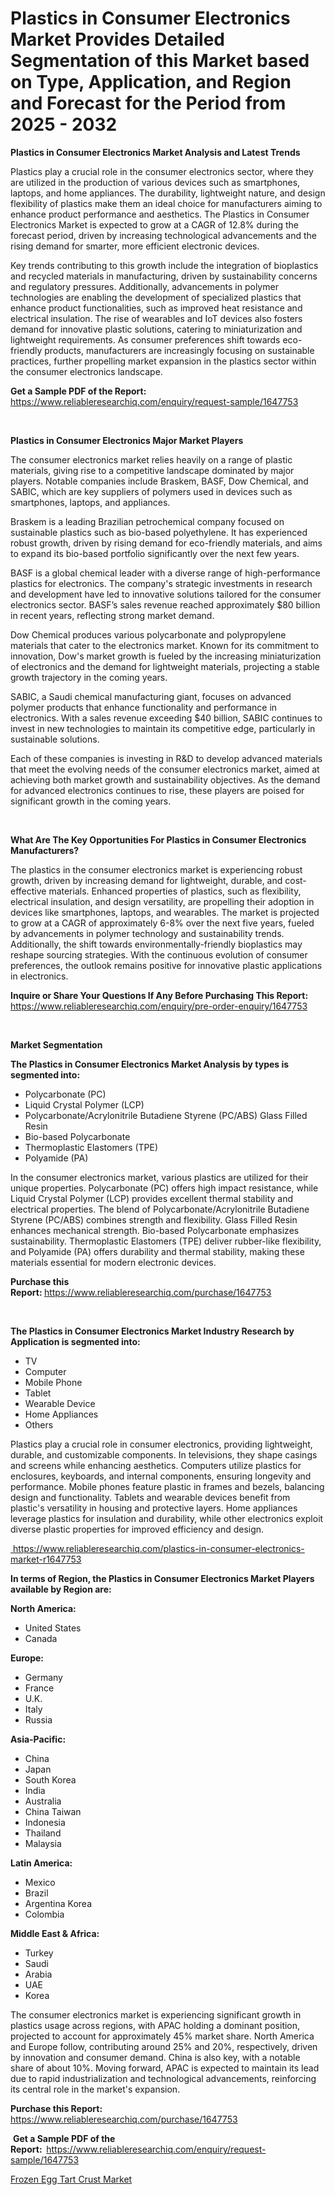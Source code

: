 <p><h1>Plastics in Consumer Electronics Market Provides Detailed Segmentation of this Market based on Type, Application, and Region and Forecast for the Period from 2025 - 2032</h1></p><p><strong>Plastics in Consumer Electronics Market Analysis and Latest Trends</strong></p>
<p><p>Plastics play a crucial role in the consumer electronics sector, where they are utilized in the production of various devices such as smartphones, laptops, and home appliances. The durability, lightweight nature, and design flexibility of plastics make them an ideal choice for manufacturers aiming to enhance product performance and aesthetics. The Plastics in Consumer Electronics Market is expected to grow at a CAGR of 12.8% during the forecast period, driven by increasing technological advancements and the rising demand for smarter, more efficient electronic devices.</p><p>Key trends contributing to this growth include the integration of bioplastics and recycled materials in manufacturing, driven by sustainability concerns and regulatory pressures. Additionally, advancements in polymer technologies are enabling the development of specialized plastics that enhance product functionalities, such as improved heat resistance and electrical insulation. The rise of wearables and IoT devices also fosters demand for innovative plastic solutions, catering to miniaturization and lightweight requirements. As consumer preferences shift towards eco-friendly products, manufacturers are increasingly focusing on sustainable practices, further propelling market expansion in the plastics sector within the consumer electronics landscape.</p></p>
<p><strong>Get a Sample PDF of the Report:&nbsp;</strong> <a href="https://www.reliableresearchiq.com/enquiry/request-sample/1647753?utm_campaign=3500&utm_medium=2&utm_source=Github&utm_content=ia&utm_term=29032025&utm_id=plastics-in-consumer-electronics">https://www.reliableresearchiq.com/enquiry/request-sample/1647753</a></p>
<p>&nbsp;</p>
<p><strong>Plastics in Consumer Electronics Major Market Players</strong></p>
<p><p>The consumer electronics market relies heavily on a range of plastic materials, giving rise to a competitive landscape dominated by major players. Notable companies include Braskem, BASF, Dow Chemical, and SABIC, which are key suppliers of polymers used in devices such as smartphones, laptops, and appliances.</p><p>Braskem is a leading Brazilian petrochemical company focused on sustainable plastics such as bio-based polyethylene. It has experienced robust growth, driven by rising demand for eco-friendly materials, and aims to expand its bio-based portfolio significantly over the next few years.</p><p>BASF is a global chemical leader with a diverse range of high-performance plastics for electronics. The company's strategic investments in research and development have led to innovative solutions tailored for the consumer electronics sector. BASF’s sales revenue reached approximately $80 billion in recent years, reflecting strong market demand.</p><p>Dow Chemical produces various polycarbonate and polypropylene materials that cater to the electronics market. Known for its commitment to innovation, Dow's market growth is fueled by the increasing miniaturization of electronics and the demand for lightweight materials, projecting a stable growth trajectory in the coming years.</p><p>SABIC, a Saudi chemical manufacturing giant, focuses on advanced polymer products that enhance functionality and performance in electronics. With a sales revenue exceeding $40 billion, SABIC continues to invest in new technologies to maintain its competitive edge, particularly in sustainable solutions.</p><p>Each of these companies is investing in R&D to develop advanced materials that meet the evolving needs of the consumer electronics market, aimed at achieving both market growth and sustainability objectives. As the demand for advanced electronics continues to rise, these players are poised for significant growth in the coming years.</p></p>
<p>&nbsp;</p>
<p><strong>What Are The Key Opportunities For Plastics in Consumer Electronics Manufacturers?</strong></p>
<p><p>The plastics in the consumer electronics market is experiencing robust growth, driven by increasing demand for lightweight, durable, and cost-effective materials. Enhanced properties of plastics, such as flexibility, electrical insulation, and design versatility, are propelling their adoption in devices like smartphones, laptops, and wearables. The market is projected to grow at a CAGR of approximately 6-8% over the next five years, fueled by advancements in polymer technology and sustainability trends. Additionally, the shift towards environmentally-friendly bioplastics may reshape sourcing strategies. With the continuous evolution of consumer preferences, the outlook remains positive for innovative plastic applications in electronics.</p></p>
<p><strong>Inquire or Share Your Questions If Any Before Purchasing This Report:</strong> <a href="https://www.reliableresearchiq.com/enquiry/pre-order-enquiry/1647753?utm_campaign=3500&utm_medium=2&utm_source=Github&utm_content=ia&utm_term=29032025&utm_id=plastics-in-consumer-electronics">https://www.reliableresearchiq.com/enquiry/pre-order-enquiry/1647753</a></p>
<p>&nbsp;</p>
<p><strong>Market Segmentation</strong></p>
<p><strong>The Plastics in Consumer Electronics Market Analysis by types is segmented into:</strong></p>
<p><ul><li>Polycarbonate (PC)</li><li>Liquid Crystal Polymer (LCP)</li><li>Polycarbonate/Acrylonitrile Butadiene Styrene (PC/ABS) Glass Filled Resin</li><li>Bio-based Polycarbonate</li><li>Thermoplastic Elastomers (TPE)</li><li>Polyamide (PA)</li></ul></p>
<p><p>In the consumer electronics market, various plastics are utilized for their unique properties. Polycarbonate (PC) offers high impact resistance, while Liquid Crystal Polymer (LCP) provides excellent thermal stability and electrical properties. The blend of Polycarbonate/Acrylonitrile Butadiene Styrene (PC/ABS) combines strength and flexibility. Glass Filled Resin enhances mechanical strength. Bio-based Polycarbonate emphasizes sustainability. Thermoplastic Elastomers (TPE) deliver rubber-like flexibility, and Polyamide (PA) offers durability and thermal stability, making these materials essential for modern electronic devices.</p></p>
<p><strong>Purchase this Report:&nbsp;</strong><a href="https://www.reliableresearchiq.com/purchase/1647753?utm_campaign=3500&utm_medium=2&utm_source=Github&utm_content=ia&utm_term=29032025&utm_id=plastics-in-consumer-electronics">https://www.reliableresearchiq.com/purchase/1647753</a></p>
<p>&nbsp;</p>
<p><strong>The Plastics in Consumer Electronics Market Industry Research by Application is segmented into:</strong></p>
<p><ul><li>TV</li><li>Computer</li><li>Mobile Phone</li><li>Tablet</li><li>Wearable Device</li><li>Home Appliances</li><li>Others</li></ul></p>
<p><p>Plastics play a crucial role in consumer electronics, providing lightweight, durable, and customizable components. In televisions, they shape casings and screens while enhancing aesthetics. Computers utilize plastics for enclosures, keyboards, and internal components, ensuring longevity and performance. Mobile phones feature plastic in frames and bezels, balancing design and functionality. Tablets and wearable devices benefit from plastic's versatility in housing and protective layers. Home appliances leverage plastics for insulation and durability, while other electronics exploit diverse plastic properties for improved efficiency and design.</p></p>
<p><a href="https://www.reliableresearchiq.com/plastics-in-consumer-electronics-market-r1647753?utm_campaign=3500&utm_medium=2&utm_source=Github&utm_content=ia&utm_term=29032025&utm_id=plastics-in-consumer-electronics">&nbsp;https://www.reliableresearchiq.com/plastics-in-consumer-electronics-market-r1647753</a></p>
<p><strong>In terms of Region, the Plastics in Consumer Electronics Market Players available by Region are:</strong></p>
<p>
    <p> <strong> North America: </strong>
        <ul>
            <li>United States</li>
            <li>Canada</li>
        </ul>
        </p> 
    <p> <strong> Europe: </strong>
        <ul>
            <li>Germany</li>
            <li>France</li>
            <li>U.K.</li>
            <li>Italy</li>
            <li>Russia</li>
        </ul>
        </p> 
    <p> <strong> Asia-Pacific: </strong>
        <ul>
            <li>China</li>
            <li>Japan</li>
            <li>South Korea</li>
            <li>India</li>
            <li>Australia</li>
            <li>China Taiwan</li>
            <li>Indonesia</li>
            <li>Thailand</li>
            <li>Malaysia</li>
        </ul>
        </p> 
    <p> <strong> Latin America: </strong>
        <ul>
            <li>Mexico</li>
            <li>Brazil</li>
            <li>Argentina Korea</li>
            <li>Colombia</li>
        </ul>
        </p> 
    <p> <strong> Middle East & Africa: </strong>
        <ul>
            <li>Turkey</li>
            <li>Saudi</li>
            <li>Arabia</li>
            <li>UAE</li>
            <li>Korea</li>
        </ul>
    </p>
    </p>
<p><p>The consumer electronics market is experiencing significant growth in plastics usage across regions, with APAC holding a dominant position, projected to account for approximately 45% market share. North America and Europe follow, contributing around 25% and 20%, respectively, driven by innovation and consumer demand. China is also key, with a notable share of about 10%. Moving forward, APAC is expected to maintain its lead due to rapid industrialization and technological advancements, reinforcing its central role in the market's expansion.</p></p>
<p><strong>Purchase this Report: </strong><a href="https://www.reliableresearchiq.com/purchase/1647753?utm_campaign=3500&utm_medium=2&utm_source=Github&utm_content=ia&utm_term=29032025&utm_id=plastics-in-consumer-electronics">https://www.reliableresearchiq.com/purchase/1647753</a></p>
<p>&nbsp;<strong>Get a Sample PDF of the Report:&nbsp;&nbsp;</strong><a href="https://www.reliableresearchiq.com/enquiry/request-sample/1647753?utm_campaign=3500&utm_medium=2&utm_source=Github&utm_content=ia&utm_term=29032025&utm_id=plastics-in-consumer-electronics">https://www.reliableresearchiq.com/enquiry/request-sample/1647753</a></p>
<p><strong></strong></p>
<p><p><a href="https://github.com/sharphadan/Market-Research-Report-List-1/blob/main/frozen-egg-tart-crust-market.md?utm_campaign=3500&utm_medium=2&utm_source=Github&utm_content=ia&utm_term=29032025&utm_id=plastics-in-consumer-electronics">Frozen Egg Tart Crust Market</a></p></p>